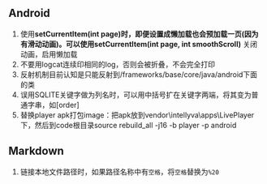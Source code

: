 ## Android
1. 使用**setCurrentItem(int page)**时，即便设置成懒加载也会预加载一页(因为有滑动动画)。可以使用**setCurrentItem(int page, int smoothScroll)** 关闭动画，启用懒加载
2. 不要用logcat连续印相同的log，否则会被折叠，不会完全打印
3. 反射机制目前认知是只能反射到/frameworks/base/core/java/android下面的类
4. 误用SQLITE关键字做为列名时，可以用中括号扩在关键字两端，将其变为普通字串，如[order]
5. 替换player apk打包image：把apk放到vendor\intellyva\apps\LivePlayer下，然后到code根目录source rebuild_all -j16 -b player -p android

## Markdown
1. 链接本地文件路径时，如果路径名称中有`空格`，将`空格`替换为`%20`